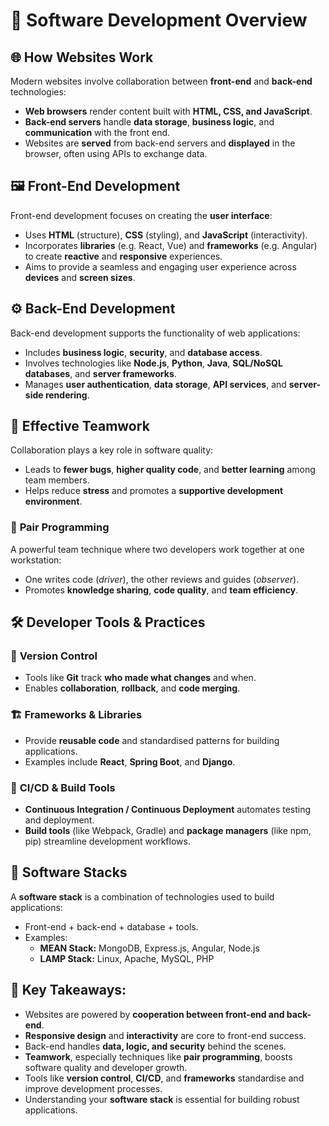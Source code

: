# 🧰 **Software Development Overview**  

## 🌐 **How Websites Work**  
Modern websites involve collaboration between **front-end** and **back-end** technologies:  
- **Web browsers** render content built with **HTML, CSS, and JavaScript**.  
- **Back-end servers** handle **data storage**, **business logic**, and **communication** with the front end.  
- Websites are **served** from back-end servers and **displayed** in the browser, often using APIs to exchange data.  



## 🖼 **Front-End Development**  
Front-end development focuses on creating the **user interface**:  
- Uses **HTML** (structure), **CSS** (styling), and **JavaScript** (interactivity).  
- Incorporates **libraries** (e.g. React, Vue) and **frameworks** (e.g. Angular) to create **reactive** and **responsive** experiences.  
- Aims to provide a seamless and engaging user experience across **devices** and **screen sizes**.  



## ⚙️ **Back-End Development**  
Back-end development supports the functionality of web applications:  
- Includes **business logic**, **security**, and **database access**.  
- Involves technologies like **Node.js**, **Python**, **Java**, **SQL/NoSQL databases**, and **server frameworks**.  
- Manages **user authentication**, **data storage**, **API services**, and **server-side rendering**.  



## 🤝 **Effective Teamwork**  
Collaboration plays a key role in software quality:  
- Leads to **fewer bugs**, **higher quality code**, and **better learning** among team members.  
- Helps reduce **stress** and promotes a **supportive development environment**.  

### 👥 **Pair Programming**  
A powerful team technique where two developers work together at one workstation:  
- One writes code (*driver*), the other reviews and guides (*observer*).  
- Promotes **knowledge sharing**, **code quality**, and **team efficiency**.  



## 🛠 **Developer Tools & Practices**  

### 🧾 **Version Control**  
- Tools like **Git** track **who made what changes** and when.  
- Enables **collaboration**, **rollback**, and **code merging**.  

### 🏗️ **Frameworks & Libraries**  
- Provide **reusable code** and standardised patterns for building applications.  
- Examples include **React**, **Spring Boot**, and **Django**.  

### 🔄 **CI/CD & Build Tools**  
- **Continuous Integration / Continuous Deployment** automates testing and deployment.  
- **Build tools** (like Webpack, Gradle) and **package managers** (like npm, pip) streamline development workflows.  



## 🧱 **Software Stacks**  
A **software stack** is a combination of technologies used to build applications:  
- Front-end + back-end + database + tools.  
- Examples:  
  - **MEAN Stack:** MongoDB, Express.js, Angular, Node.js  
  - **LAMP Stack:** Linux, Apache, MySQL, PHP  



## 🚀 **Key Takeaways:**  
- Websites are powered by **cooperation between front-end and back-end**.  
- **Responsive design** and **interactivity** are core to front-end success.  
- Back-end handles **data, logic, and security** behind the scenes.  
- **Teamwork**, especially techniques like **pair programming**, boosts software quality and developer growth.  
- Tools like **version control**, **CI/CD**, and **frameworks** standardise and improve development processes.  
- Understanding your **software stack** is essential for building robust applications.  